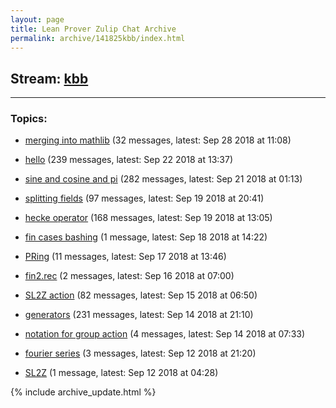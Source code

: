 ```yaml
---
layout: page
title: Lean Prover Zulip Chat Archive
permalink: archive/141825kbb/index.html
---
```


## Stream: [kbb](https://leanprover-community.github.io/archive/141825kbb/index.html)

---

### Topics:

* [merging into mathlib](60837mergingintomathlib.html) (32 messages, latest: Sep 28 2018 at 11:08)

* [hello](47413hello.html) (239 messages, latest: Sep 22 2018 at 13:37)

* [sine and cosine and pi](47024sineandcosineandpi.html) (282 messages, latest: Sep 21 2018 at 01:13)

* [splitting fields](77718splittingfields.html) (97 messages, latest: Sep 19 2018 at 20:41)

* [hecke operator](47597heckeoperator.html) (168 messages, latest: Sep 19 2018 at 13:05)

* [fin cases bashing](38089fincasesbashing.html) (1 message, latest: Sep 18 2018 at 14:22)

* [PRing](50337PRing.html) (11 messages, latest: Sep 17 2018 at 13:46)

* [fin2.rec](07384fin2rec.html) (2 messages, latest: Sep 16 2018 at 07:00)

* [SL2Z action](13546SL2Zaction.html) (82 messages, latest: Sep 15 2018 at 06:50)

* [generators](59003generators.html) (231 messages, latest: Sep 14 2018 at 21:10)

* [notation for group action](18975notationforgroupaction.html) (4 messages, latest: Sep 14 2018 at 07:33)

* [fourier series](20104fourierseries.html) (3 messages, latest: Sep 12 2018 at 21:20)

* [SL2Z](14444SL2Z.html) (1 message, latest: Sep 12 2018 at 04:28)


{% include archive_update.html %}